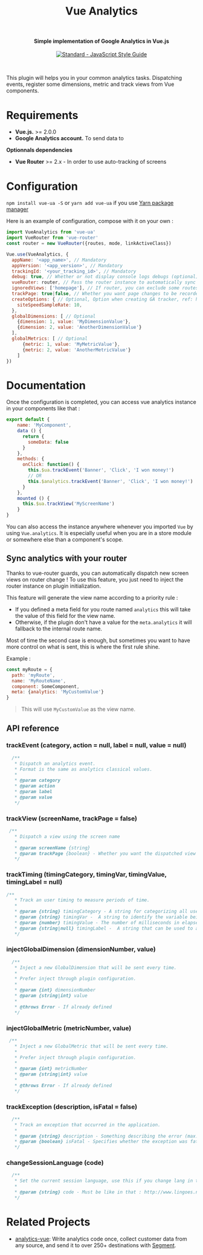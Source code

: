 <h1 align="center">
  Vue Analytics
  <br>
  <br>
</h1>

<h4 align="center">Simple implementation of Google Analytics in Vue.js</h4>

<p align="center">
  <a href="https://github.com/feross/standard"><img src="https://cdn.rawgit.com/feross/standard/master/badge.svg" alt="Standard - JavaScript Style Guide"></a>
</p>
<br>

This plugin will helps you in your common analytics tasks. Dispatching events, register some dimensions, metric and track views from Vue components.

# Requirements

- **Vue.js.** >= 2.0.0
- **Google Analytics account.** To send data to

**Optionnals dependencies**

- **Vue Router** >= 2.x - In order to use auto-tracking of screens


# Configuration

`npm install vue-ua -S` or `yarn add vue-ua` if you use [Yarn package manager](https://yarnpkg.com/)

Here is an example of configuration, compose with it on your own :

```javascript
import VueAnalytics from 'vue-ua'
import VueRouter from 'vue-router'
const router = new VueRouter({routes, mode, linkActiveClass})

Vue.use(VueAnalytics, {
  appName: '<app_name>', // Mandatory
  appVersion: '<app_version>', // Mandatory
  trackingId: '<your_tracking_id>', // Mandatory
  debug: true, // Whether or not display console logs debugs (optional)
  vueRouter: router, // Pass the router instance to automatically sync with router (optional)
  ignoredViews: ['homepage'], // If router, you can exclude some routes name (case insensitive) (optional)
  trackPage: true|false, // Whether you want page changes to be recorded as pageviews (website) or screenviews (app), default: false
  createOptions: { // Optional, Option when creating GA tracker, ref: https://developers.google.com/analytics/devguides/collection/analyticsjs/field-reference
    siteSpeedSampleRate: 10, 
  },
  globalDimensions: [ // Optional
    {dimension: 1, value: 'MyDimensionValue'},
    {dimension: 2, value: 'AnotherDimensionValue'}
  ],
  globalMetrics: [ // Optional
      {metric: 1, value: 'MyMetricValue'},
      {metric: 2, value: 'AnotherMetricValue'}
    ]
})
```

# Documentation

Once the configuration is completed, you can access vue analytics instance in your components like that :

```javascript
export default {
    name: 'MyComponent',
    data () {
      return {
        someData: false
      }
    },
    methods: {
      onClick: function() {
        this.$ua.trackEvent('Banner', 'Click', 'I won money!')
        // OR
        this.$analytics.trackEvent('Banner', 'Click', 'I won money!')
      }
    },
    mounted () {
      this.$ua.trackView('MyScreenName')
    }
}
```

You can also access the instance anywhere whenever you imported `Vue` by using `Vue.analytics`. It is especially useful when you are in a store module or
somewhere else than a component's scope.

## Sync analytics with your router

Thanks to vue-router guards, you can automatically dispatch new screen views on router change !
To use this feature, you just need to inject the router instance on plugin initialization.

This feature will generate the view name according to a priority rule :
- If you defined a meta field for you route named `analytics` this will take the value of this field for the view name.
- Otherwise, if the plugin don't have a value for the `meta.analytics` it will fallback to the internal route name.

Most of time the second case is enough, but sometimes you want to have more control on what is sent, this is where the first rule shine.

Example : 
```javascript
const myRoute = {
  path: 'myRoute',
  name: 'MyRouteName',
  component: SomeComponent,
  meta: {analytics: 'MyCustomValue'}
}
```

> This will use `MyCustomValue` as the view name.

## API reference

### trackEvent (category, action = null, label = null, value = null)
```javascript
  /**
   * Dispatch an analytics event.
   * Format is the same as analytics classical values.
   *
   * @param category
   * @param action
   * @param label
   * @param value
   */
```

### trackView (screenName, trackPage = false)
```javascript
 /**
   * Dispatch a view using the screen name
   * 
   * @param screenName {string}
   * @param trackPage {boolean} - Whether you want the dispatched view to be recorded as pageview (website) or screenview (app)
   */
```

### trackTiming (timingCategory, timingVar, timingValue, timingLabel = null)
```javascript
/**
   * Track an user timing to measure periods of time.
   *
   * @param {string} timingCategory - A string for categorizing all user timing variables into logical groups (e.g. 'JS Dependencies').
   * @param {string} timingVar -  A string to identify the variable being recorded (e.g. 'load').
   * @param {number} timingValue - The number of milliseconds in elapsed time to report to Google Analytics (e.g. 20).
   * @param {string|null} timingLabel -  A string that can be used to add flexibility in visualizing user timings in the reports (e.g. 'Google CDN').
   */
```
### injectGlobalDimension (dimensionNumber, value)
```javascript
  /**
   * Inject a new GlobalDimension that will be sent every time.
   *
   * Prefer inject through plugin configuration.
   *
   * @param {int} dimensionNumber
   * @param {string|int} value
   * 
   * @throws Error - If already defined
   */
```

### injectGlobalMetric (metricNumber, value)
```javascript
 /**
   * Inject a new GlobalMetric that will be sent every time.
   *
   * Prefer inject through plugin configuration.
   *
   * @param {int} metricNumber
   * @param {string|int} value
   * 
   * @throws Error - If already defined
   */
```

### trackException (description, isFatal = false)
```javascript
  /**
   * Track an exception that occurred in the application.
   *
   * @param {string} description - Something describing the error (max. 150 Bytes)
   * @param {boolean} isFatal - Specifies whether the exception was fatal
   */
```

### changeSessionLanguage (code)
```javascript
  /**
   * Set the current session language, use this if you change lang in the application after initialization.
   *
   * @param {string} code - Must be like in that : http://www.lingoes.net/en/translator/langcode.htm
   */
```

# Related Projects
+ [analytics-vue](https://github.com/segmentio/analytics-vue): Write analytics code once, collect customer data from any source, and send it to over 250+ destinations with [Segment](https://segment.com/).
